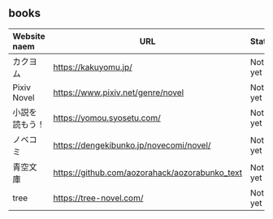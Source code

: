 ## books

| Website naem   | URL                                            | Status  |
| :------------- | ---------------------------------------------- | ------- |
| カクヨム       | https://kakuyomu.jp/                           | Not yet |
| Pixiv Novel    | https://www.pixiv.net/genre/novel              | Not yet |
| 小説を読もう！ | https://yomou.syosetu.com/                     | Not yet |
| ノベコミ       | https://dengekibunko.jp/novecomi/novel/        | Not yet |
| 青空文庫       | https://github.com/aozorahack/aozorabunko_text | Not yet |
| tree           | https://tree-novel.com/                        | Not yet |